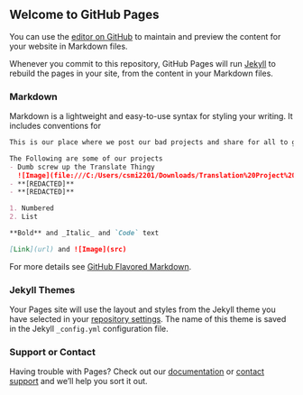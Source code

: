 ## Welcome to GitHub Pages

You can use the [editor on GitHub](https://github.com/CameronHG/Stupid-repository-for-our-bad-projects/edit/master/README.md) to maintain and preview the content for your website in Markdown files.

Whenever you commit to this repository, GitHub Pages will run [Jekyll](https://jekyllrb.com/) to rebuild the pages in your site, from the content in your Markdown files.

### Markdown

Markdown is a lightweight and easy-to-use syntax for styling your writing. It includes conventions for

```markdown
This is our place where we post our bad projects and share for all to groan!

The Following are some of our projects
- Dumb screw up the Translate Thingy 
  ![Image](file:///C:/Users/csmi2201/Downloads/Translation%20Project%20APK%20File.png)
- **[REDACTED]**
- **[REDACTED]**

1. Numbered
2. List

**Bold** and _Italic_ and `Code` text

[Link](url) and ![Image](src)
```

For more details see [GitHub Flavored Markdown](https://guides.github.com/features/mastering-markdown/).

### Jekyll Themes

Your Pages site will use the layout and styles from the Jekyll theme you have selected in your [repository settings](https://github.com/CameronHG/Stupid-repository-for-our-bad-projects/settings). The name of this theme is saved in the Jekyll `_config.yml` configuration file.

### Support or Contact

Having trouble with Pages? Check out our [documentation](https://help.github.com/categories/github-pages-basics/) or [contact support](https://github.com/contact) and we’ll help you sort it out.
